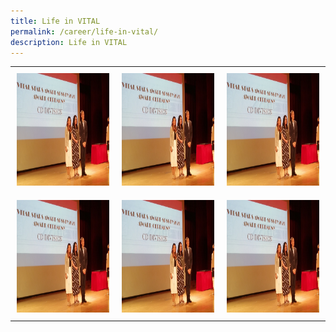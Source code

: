 ```yaml
---
title: Life in VITAL
permalink: /career/life-in-vital/
description: Life in VITAL
---
```

<html>
    <head>
			<title>Life in VITAL</title>
			<style>
				img { width: 300px; height: 180px; }
				img:hover { width: 450px; height: 280px;box-shadow: 0px 4px 4px #FFD700; }
			</style>
    </head>
    <body> 
    	<table style="border: 0px;padding:0px;" width="100%" height="100%">
				<tr style="border: 0px;padding:0px;">					
					<td style="border: 0px;padding:10px;vertical-align: middle;text-align: center;">
						<a href="/images/Media/InPersonTownhall2022_Image3.jpg" target="_blank">
							<img src="/images/Media/InPersonTownhall2022_Image3.jpg">
						</a>
					</td>					
					<td style="border: 0px;padding:10px;vertical-align: middle;text-align: center;">
						<a href="/images/Media/InPersonTownhall2022_Image3.jpg" target="_blank">
							<img src="/images/Media/InPersonTownhall2022_Image3.jpg">
						</a>    
					</td>
					<td style="border: 0px;padding:10px;vertical-align: middle;text-align: center;">
						<a href="/images/Media/InPersonTownhall2022_Image3.jpg" target="_blank">
							<img src="/images/Media/InPersonTownhall2022_Image3.jpg">
						</a>    
					</td>
				</tr>
				<tr style="border: 0px;padding:0px;">					
					<td style="border: 0px;padding:10px;vertical-align: middle;text-align: center;">
						<a href="/images/Media/InPersonTownhall2022_Image3.jpg" target="_blank">
							<img src="/images/Media/InPersonTownhall2022_Image3.jpg">
						</a>
					</td>
					<td style="border: 0px;padding:10px;vertical-align: middle;text-align: center;">
						<a href="/images/Media/InPersonTownhall2022_Image3.jpg" target="_blank">
							<img src="/images/Media/InPersonTownhall2022_Image3.jpg">
						</a>    
					</td>
					<td style="border: 0px;padding:10px;vertical-align: middle;text-align: center;">
						<a href="/images/Media/InPersonTownhall2022_Image3.jpg" target="_blank">
							<img src="/images/Media/InPersonTownhall2022_Image3.jpg">
						</a>    
					</td>
				</tr>
			</table>
    </body>
  </html>